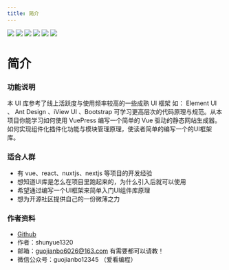 ```yaml
---
title: 简介
---
```


[![](https://img.shields.io/badge/shunyue1320-GitHub-24292E)](https://github.com/shunyue1320)
[![](https://img.shields.io/badge/Juejin-掘金-007FFF)](https://juejin.im/user/3702810894152983)
[![](https://img.shields.io/badge/CSDN-博客-E33E33)](https://blog.csdn.net/qq_41614928)
[![](https://img.shields.io/badge/Zhihu-知乎-0084FF)](https://www.zhihu.com/people/shun-yue-45)
[![](https://img.shields.io/badge/bilili-哔哩哔哩-FF69b4)](https://space.bilibili.com/475498258)
[![](https://img.shields.io/badge/公众号-爱看编程-7ED957)](#爱看编程)

# 简介

### 功能说明

本 UI 库参考了线上活跃度与使用频率较高的一些成熟 UI 框架 如： Element UI 、 Ant Design 、iView UI 、Bootstrap 可学习更高层次的代码原理与规范。从本项目你能学习如何使用 VuePress 编写一个简单的 Vue 驱动的静态网站生成器。如何实现组件化插件化功能与模块管理原理，使读者简单的编写一个的UI框架库。

### 适合人群

- 有 vue、react、nuxtjs、nextjs 等项目的开发经验
- 想知道UI库是怎么在项目里跑起来的，为什么引入后就可以使用
- 希望通过编写一个UI框架来简单入门UI组件库原理
- 想为开源社区提供自己的一份微薄之力

### 作者资料

- [Github](https://github.com/shunyue1320/uab-ui)
- 作者：shunyue1320
- 邮箱：guojianbo6026@163.com 有需要都可以请教！
- 微信公众号：guojianbo12345 （爱看编程）
